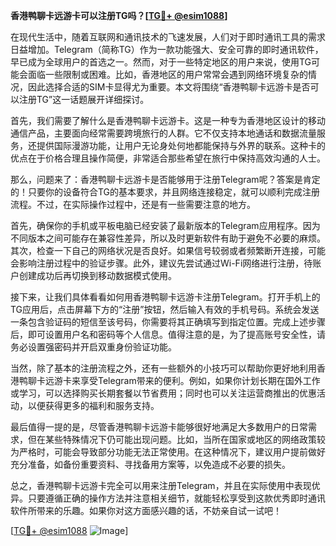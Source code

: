 **香港鸭聊卡远游卡可以注册TG吗？[[TG💪+ @esim1088](https://t.me/s/esim1088)]**

在现代生活中，随着互联网和通讯技术的飞速发展，人们对于即时通讯工具的需求日益增加。Telegram（简称TG）作为一款功能强大、安全可靠的即时通讯软件，早已成为全球用户的首选之一。然而，对于一些特定地区的用户来说，使用TG可能会面临一些限制或困难。比如，香港地区的用户常常会遇到网络环境复杂的情况，因此选择合适的SIM卡显得尤为重要。本文将围绕“香港鸭聊卡远游卡是否可以注册TG”这一话题展开详细探讨。

首先，我们需要了解什么是香港鸭聊卡远游卡。这是一种专为香港地区设计的移动通信产品，主要面向经常需要跨境旅行的人群。它不仅支持本地通话和数据流量服务，还提供国际漫游功能，让用户无论身处何地都能保持与外界的联系。这种卡的优点在于价格合理且操作简便，非常适合那些希望在旅行中保持高效沟通的人士。

那么，问题来了：香港鸭聊卡远游卡是否能够用于注册Telegram呢？答案是肯定的！只要你的设备符合TG的基本要求，并且网络连接稳定，就可以顺利完成注册流程。不过，在实际操作过程中，还是有一些需要注意的地方。

首先，确保你的手机或平板电脑已经安装了最新版本的Telegram应用程序。因为不同版本之间可能存在兼容性差异，所以及时更新软件有助于避免不必要的麻烦。其次，检查一下自己的网络状况是否良好。如果信号较弱或者频繁断开连接，可能会影响注册过程中的验证步骤。此外，建议先尝试通过Wi-Fi网络进行注册，待账户创建成功后再切换到移动数据模式使用。

接下来，让我们具体看看如何用香港鸭聊卡远游卡注册Telegram。打开手机上的TG应用后，点击屏幕下方的“注册”按钮，然后输入有效的手机号码。系统会发送一条包含验证码的短信至该号码，你需要将其正确填写到指定位置。完成上述步骤后，即可设置用户名和密码等个人信息。值得注意的是，为了提高账号安全性，请务必设置强密码并开启双重身份验证功能。

当然，除了基本的注册流程之外，还有一些额外的小技巧可以帮助你更好地利用香港鸭聊卡远游卡来享受Telegram带来的便利。例如，如果你计划长期在国外工作或学习，可以选择购买长期套餐以节省费用；同时也可以关注运营商推出的优惠活动，以便获得更多的福利和服务支持。

最后值得一提的是，尽管香港鸭聊卡远游卡能够很好地满足大多数用户的日常需求，但在某些特殊情况下仍可能出现问题。比如，当所在国家或地区的网络政策较为严格时，可能会导致部分功能无法正常使用。在这种情况下，建议用户提前做好充分准备，如备份重要资料、寻找备用方案等，以免造成不必要的损失。

总之，香港鸭聊卡远游卡完全可以用来注册Telegram，并且在实际使用中表现优异。只要遵循正确的操作方法并注意相关细节，就能轻松享受到这款优秀即时通讯软件所带来的乐趣。如果你对这方面感兴趣的话，不妨亲自试一试吧！

[[TG💪+ @esim1088](https://t.me/s/esim1088) ![Image](https://i.postimg.cc/4NQfJmqS/Snipaste-2025-05-13-00-14-12.png)]
